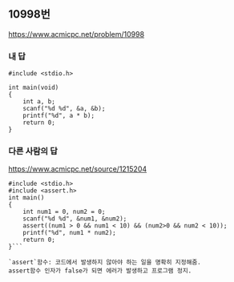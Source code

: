 ## 10998번    
https://www.acmicpc.net/problem/10998

### 내 답  
```  
#include <stdio.h>

int main(void)
{
    int a, b;
    scanf("%d %d", &a, &b);
    printf("%d", a * b);
    return 0;
}
```  

### 다른 사람의 답  
https://www.acmicpc.net/source/1215204  
```
#include <stdio.h>
#include <assert.h>
int main()
{
    int num1 = 0, num2 = 0;
    scanf("%d %d", &num1, &num2);
    assert((num1 > 0 && num1 < 10) && (num2>0 && num2 < 10));
    printf("%d", num1 * num2);
    return 0;
}```  

`assert`함수: 코드에서 발생하지 않아야 하는 일을 명확히 지정해줌.  
assert함수 인자가 false가 되면 에러가 발생하고 프로그램 정지.  
